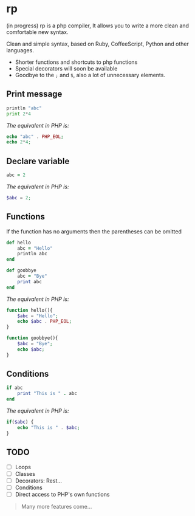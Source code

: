# rp

(in progress) rp is a php compiler, It allows you to write a more clean and comfortable new syntax. 

Clean and simple syntax, based on Ruby, CoffeeScript, Python and other languages.

- Shorter functions and shortcuts to php functions
- Special decorators will soon be available
- Goodbye to the `;` and `$`, also a lot of unnecessary elements.

## Print message

```python
println "abc"
print 2*4
```

_The equivalent in PHP is:_

```php
echo "abc" . PHP_EOL;
echo 2*4;
```

## Declare variable

```ruby
abc = 2
```

_The equivalent in PHP is:_

```php
$abc = 2;
```

## Functions

If the function has no arguments then the parentheses can be omitted

```ruby
def hello
    abc = "Hello"
    println abc
end

def goobbye
    abc = "Bye"
    print abc
end
```

_The equivalent in PHP is:_

```php
function hello(){
    $abc = "Hello";
    echo $abc . PHP_EOL;
}

function goobbye(){
    $abc = "Bye";
    echo $abc;
}
```

## Conditions

```ruby
if abc
    print "This is " . abc
end
```

_The equivalent in PHP is:_

```php
if($abc) {
    echo "This is " . $abc;
}
```

## TODO

- [ ] Loops
- [ ] Classes
- [ ] Decorators: Rest...
- [ ] Conditions
- [ ] Direct access to PHP's own functions

> Many more features come...